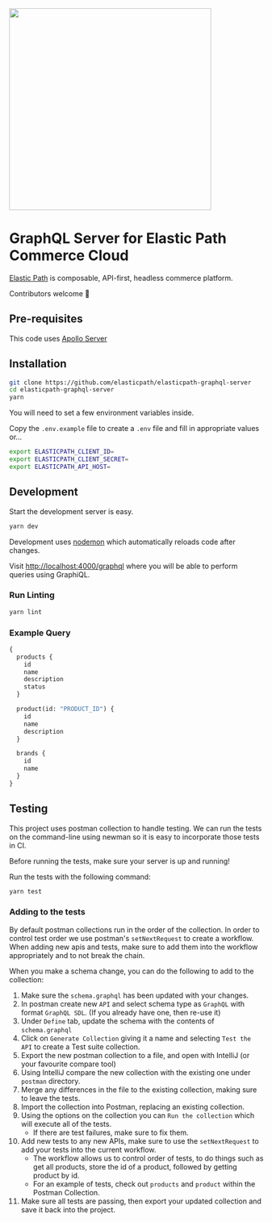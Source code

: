 <img src="https://www.elasticpath.com/themes/custom/bootstrap_sass/logo.svg" alt="" width="400" />

# GraphQL Server for Elastic Path Commerce Cloud 

[Elastic Path](https://www.elasticpath.com/) is composable, API-first, headless commerce platform.

Contributors welcome 👋

## Pre-requisites 
This code uses [Apollo Server](https://www.apollographql.com/docs/apollo-server/getting-started/)

## Installation

```bash
git clone https://github.com/elasticpath/elasticpath-graphql-server
cd elasticpath-graphql-server
yarn
```

You will need to set a few environment variables inside.

Copy the `.env.example` file to create a `.env` file and fill in appropriate values or...


```bash
export ELASTICPATH_CLIENT_ID=
export ELASTICPATH_CLIENT_SECRET=
export ELASTICPATH_API_HOST=
```

## Development

Start the development server is easy.

```bash
yarn dev
```

Development uses [nodemon](https://github.com/remy/nodemon) which automatically reloads code after changes.

Visit [http://localhost:4000/graphql](http://localhost:4000/graphql) where you will be able to perform queries using GraphiQL.

### Run Linting
```bash
yarn lint
```
### Example Query

```graphql
{
  products {
    id
    name
    description
    status
  }

  product(id: "PRODUCT_ID") {
    id
    name
    description
  }

  brands {
    id
    name
  }
}
```

## Testing

This project uses postman collection to handle testing. We can run the tests on the command-line using newman so it is easy to incorporate those tests in CI.

Before running the tests, make sure your server is up and running!

Run the tests with the following command:

```bash
yarn test
```

### Adding to the tests

By default postman collections run in the order of the collection. In order to control test order we use postman's `setNextRequest` to create a workflow.
When adding new apis and tests, make sure to add them into the workflow appropriately and to not break the chain.

When you make a schema change, you can do the following to add to the collection:

1. Make sure the `schema.graphql` has been updated with your changes.
1. In postman create new `API` and select schema type as `GraphQL` with format `GraphQL SDL`. (If you already have one, then re-use it)
1. Under `Define` tab, update the schema with the contents of `schema.graphql` 
1. Click on `Generate Collection` giving it a name and selecting `Test the API` to create a Test suite collection.
1. Export the new postman collection to a file, and open with IntelliJ (or your favourite compare tool)
1. Using IntelliJ compare the new collection with the existing one under `postman` directory.
1. Merge any differences in the file to the existing collection, making sure to leave the tests.
1. Import the collection into Postman, replacing an existing collection.
1. Using the options on the collection you can `Run the collection` which will execute all of the tests.
    - If there are test failures, make sure to fix them.
1. Add new tests to any new APIs, make sure to use the `setNextRequest` to add your tests into the current workflow.
    - The workflow allows us to control order of tests, to do things such as get all products, store the id of a product, followed by getting product by id.
    - For an example of tests, check out `products` and `product` within the Postman Collection.
1. Make sure all tests are passing, then export your updated collection and save it back into the project.
